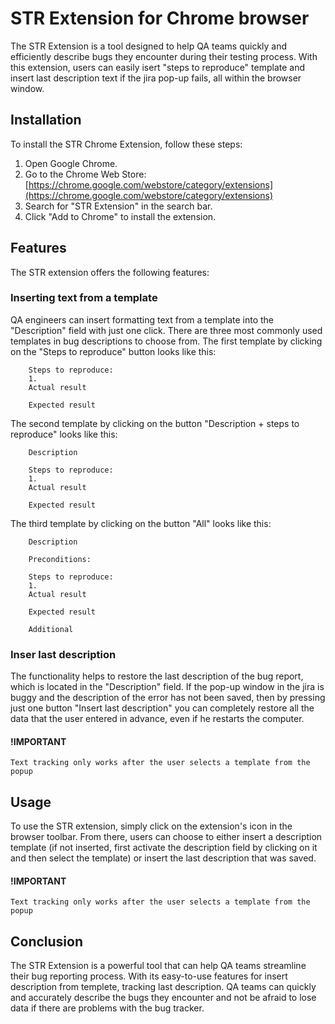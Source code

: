 # STR Extension for Chrome browser

The STR Extension is a tool designed to help QA teams quickly and efficiently describe bugs they encounter during their testing process. With this extension, users can easily isert "steps to reproduce" template and insert last description text if the jira pop-up fails, all within the browser window.

## Installation

To install the STR Chrome Extension, follow these steps:

1. Open Google Chrome.
2. Go to the Chrome Web Store: [https://chrome.google.com/webstore/category/extensions](https://chrome.google.com/webstore/category/extensions)
3. Search for "STR Extension" in the search bar.
4. Click "Add to Chrome" to install the extension.

## Features

The STR extension offers the following features:

### Inserting text from a template

QA engineers can insert formatting text from a template into the "Description" field with just one click. There are three most commonly used templates in bug descriptions to choose from. The first template by clicking on the "Steps to reproduce" button looks like this:

		Steps to reproduce:
		1.
		Actual result
		
		Expected result
		
The second template by clicking on the button "Description + steps to reproduce" looks like this:

		Description
		
		Steps to reproduce:
		1.
		Actual result
		
		Expected result
		
The third template by clicking on the button "All" looks like this:

		Description

		Preconditions:
		
		Steps to reproduce:
		1.
		Actual result
		
		Expected result

		Additional
		
### Inser last description

The functionality helps to restore the last description of the bug report, which is located in the "Description" field. If the pop-up window in the jira is buggy and the description of the error has not been saved, then by pressing just one button "Insert last description" you can completely restore all the data that the user entered in advance, even if he restarts the computer.

#### !IMPORTANT
    Text tracking only works after the user selects a template from the popup

## Usage

To use the STR extension, simply click on the extension's icon in the browser toolbar. From there, users can choose to either insert a description template (if not inserted, first activate the description field by clicking on it and then select the template) or insert the last description that was saved.

#### !IMPORTANT
    Text tracking only works after the user selects a template from the popup

## Conclusion

The STR Extension is a powerful tool that can help QA teams streamline their bug reporting process. With its easy-to-use features for insert description from templete, tracking last description. QA teams can quickly and accurately describe the bugs they encounter and not be afraid to lose data if there are problems with the bug tracker.